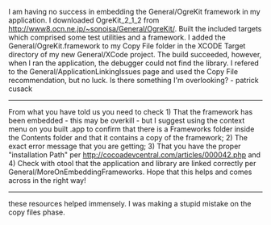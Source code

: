 I am having no success in embedding the General/OgreKit framework in my application. I downloaded OgreKit_2_1_2 from http://www8.ocn.ne.jp/~sonoisa/General/OgreKit/. Built the included targets which comprised some test utilities and a framework. I added the General/OgreKit.framework to my Copy File folder in the XCODE Target directory of my new General/XCode project. The build succeeded, however, when I ran the application, the debugger could not find the library. I refered to the General/ApplicationLinkingIssues page and used the Copy File recommendation, but no luck. Is there something I'm overlooking? - patrick cusack

----

From what you have told us you need to check 1) That the framework has been embedded - this may be overkill - but I suggest using the context menu on you built .app to confirm that there is a Frameworks folder inside the Contents folder and that it contains a copy of the framework; 2) The exact error message that you are getting; 3) That you have the proper "installation Path" per http://cocoadevcentral.com/articles/000042.php and 4) Check with otool that the application and library are linked correctly per General/MoreOnEmbeddingFrameworks. Hope that this helps and comes across in the right way!

----

these resources helped immensely. I was making a stupid mistake on the copy files phase.